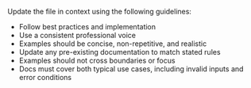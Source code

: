 Update the file in context using the following guidelines:

- Follow best practices and implementation
- Use a consistent professional voice
- Examples should be concise, non-repetitive, and realistic
- Update any pre-existing documentation to match stated rules
- Examples should not cross boundaries or focus
- Docs must cover both typical use cases, including invalid inputs and error conditions
